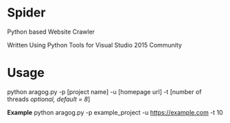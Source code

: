 # Spider
Python based Website Crawler

Written Using Python Tools for Visual Studio 2015 Community

# Usage
python aragog.py -p [project name] -u [homepage url] -t [number of threads *optional, default = 8*]

**Example**
python aragog.py -p example_project -u https://example.com -t 10